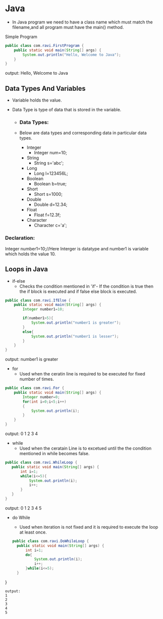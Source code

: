 # Java

* In Java program we need to have a class name which must match the filename,and all program must have the main() method.

Simple Program
```java
public class com.ravi.FirstProgram {
    public static void main(String[] args) {
        System.out.println("Hello, Welcome to Java");
    }
}
```
output:
Hello, Welcome to Java

## Data Types And Variables

* Variable holds the value.

* Data Type is type of data that is stored in the variable.
  * ### Data Types:
  
  * Below are data types and corresponding data in particular data types.
    * Integer
      * Integer num=10;
    * String
      * String s='abc';
    * Long
      * Long l=123456L;
    * Boolean
      * Boolean b=true;
    * Short
      * Short s=1000;
    * Double
      * Double d=12.34;
    * Float
      * Float f=12.3f;
    * Character
      * Character c='a';
      
### Declaration:

Integer number1=10;//Here Interger is datatype and number1 is variable which holds the value 10.

## Loops in Java
* if-else
  * Checks the condition mentioned in 'if'- If the condition is true then the if block is executed and if false else block is executed.

```java
public class com.ravi.IfElse {
    public static void main(String[] args) {
        Integer number1=10;

        if(number1>5){
            System.out.println("number1 is greater");
        }
        else{
            System.out.println("number1 is lesser");
        }
    }
}
```
output:
number1 is greater

* for
  * Used when the ceratin line is required to be executed for fixed number of times.
```java
public class com.ravi.For {
    public static void main(String[] args) {
        Integer number=0;
        for(int i=0;i<5;i++)
        {
            System.out.println(i);
        }
    }
}
```
output:
0
1
2
3
4

* while
  * Used when the ceratain Line is to excetued until the the condition mentioned in while becomes false.
  
 ```java
 public class com.ravi.WhileLoop {
    public static void main(String[] args) {
        int i=1;
        while(i<=5){
            System.out.println(i);
            i++;
        }
    }
}
```
output:
0
1
2
3
4
5

* do While
  * Used when iteration is not fixed and it is required to execute the loop at least once.
  
  ```Java
  public class com.ravi.DoWhileLoop {
    public static void main(String[] args) {
        int i=1;
        do{
            System.out.println(i);
            i++;
        }while(i<=5);
    }
}
```
output:
1
2
3
4
5
